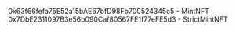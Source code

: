 0x63f66fefa75E52a15bAE67bfD98Fb700524345c5 - MintNFT
0x7DbE2311097B3e56b090Caf80567FE1f77eFE5d3 - StrictMintNFT
